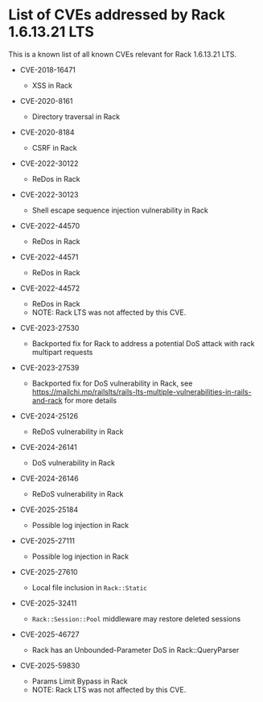 # List of CVEs addressed by Rack 1.6.13.21 LTS

This is a known list of all known CVEs relevant for Rack 1.6.13.21 LTS.

- CVE-2018-16471
  - XSS in Rack

- CVE-2020-8161
  - Directory traversal in Rack

- CVE-2020-8184
  - CSRF in Rack

- CVE-2022-30122
  - ReDos in Rack

- CVE-2022-30123
  - Shell escape sequence injection vulnerability in Rack

- CVE-2022-44570
  - ReDos in Rack

- CVE-2022-44571
  - ReDos in Rack

- CVE-2022-44572
  - ReDos in Rack
  - NOTE: Rack LTS was not affected by this CVE.

- CVE-2023-27530
  - Backported fix for Rack to address a potential DoS attack with rack multipart requests

- CVE-2023-27539
  - Backported fix for DoS vulnerability in Rack, see https://mailchi.mp/railslts/rails-lts-multiple-vulnerabilities-in-rails-and-rack for more details

- CVE-2024-25126
  - ReDoS vulnerability in Rack

- CVE-2024-26141
  - DoS vulnerability in Rack

- CVE-2024-26146
  - ReDoS vulnerability in Rack

- CVE-2025-25184
  - Possible log injection in Rack

- CVE-2025-27111
  - Possible log injection in Rack

- CVE-2025-27610
  - Local file inclusion in `Rack::Static`

- CVE-2025-32411
  - `Rack::Session::Pool` middleware may restore deleted sessions

- CVE-2025-46727
  - Rack has an Unbounded-Parameter DoS in Rack::QueryParser

- CVE-2025-59830
  - Params Limit Bypass in Rack
  - NOTE: Rack LTS was not affected by this CVE.
